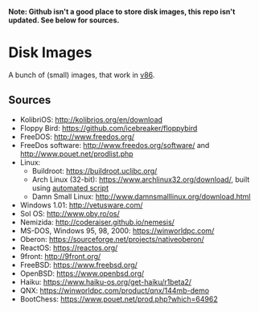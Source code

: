 **Note: Github isn't a good place to store disk images, this repo isn't updated. See below for sources.**

Disk Images
=

A bunch of (small) images, that work in [v86](https://github.com/copy/v86).

Sources
-

- KolibriOS: http://kolibrios.org/en/download
- Floppy Bird: https://github.com/icebreaker/floppybird
- FreeDOS: http://www.freedos.org/
- FreeDos software: http://www.freedos.org/software/ and http://www.pouet.net/prodlist.php
- Linux:
  - Buildroot: https://buildroot.uclibc.org/
  - Arch Linux (32-bit): https://www.archlinux32.org/download/, built using [automated script](https://github.com/copy/v86/blob/069ea8e/docs/archlinux.md)
  - Damn Small Linux: http://www.damnsmalllinux.org/download.html
- Windows 1.01: http://vetusware.com/
- Sol OS: http://www.oby.ro/os/
- Nemizida: http://coderaiser.github.io/nemesis/
- MS-DOS, Windows 95, 98, 2000: https://winworldpc.com/
- Oberon: https://sourceforge.net/projects/nativeoberon/
- ReactOS: https://reactos.org/
- 9front: http://9front.org/
- FreeBSD: https://www.freebsd.org/
- OpenBSD: https://www.openbsd.org/
- Haiku: https://www.haiku-os.org/get-haiku/r1beta2/
- QNX: https://winworldpc.com/product/qnx/144mb-demo
- BootChess: https://www.pouet.net/prod.php?which=64962
